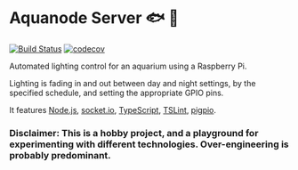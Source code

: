 # Aquanode Server 🐟 🌿

[![Build Status](https://travis-ci.org/manolof/aquanode-server.svg?branch=master)](https://travis-ci.org/manolof/aquanode-server)
[![codecov](https://codecov.io/gh/manolof/aquanode-server/branch/master/graph/badge.svg)](https://codecov.io/gh/manolof/aquanode-server)

Automated lighting control for an aquarium using a Raspberry Pi.

Lighting is fading in and out between day and night settings, by the specified schedule, and setting the appropriate GPIO pins.

It features [Node.js](https://nodejs.org/), [socket.io](https://socket.io/), [TypeScript](http://www.typescriptlang.org/), [TSLint](http://palantir.github.io/tslint/), [pigpio](https://github.com/fivdi/pigpio).

### Disclaimer: This is a hobby project, and a playground for experimenting with different technologies. Over-engineering is probably predominant.

